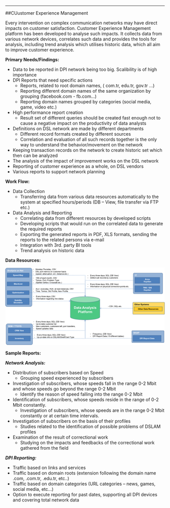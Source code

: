 - - -
##CUustomer Experience Management

Every intervention on complex communication networks may have direct impacts on customer satisfaction. Customer Experience Management platform has been developed to analyse such impacts. It collects data from various network devices, correlates such data and provides the tools for analysis, including trend analysis which utilises historic data, which all aim to improve customer experience. 

**Primary Needs/Findings:**

- Data to be reported in DPI network being too big. Scalibility is of high importance
- DPI Reports that need specific actions
	- Reports, related to root domain names, ( com.tr, edu.tr, gov.tr …)
	- Reporting different domain names of the same organization by grouping (facebook.com - fb.com...)
	- Reporting domain names grouped by categories (social media, game, video etc.)
- High performance report creation
	- Result set of different queries should be created fast enough not to cause a negative impact on the productivity of data analysts
- Definitions on DSL network are made by different departments
	- Different record formats created by different sources
	- Correlation and evaluation of all such records together is the only way to understand the behavior/movement on the network
- Keeping transaction records on the network to create historic set which then can be analyzed
- The analysis of the impact of improvement works on the DSL network
- Reporting of customer experience as a whole, on DSL vendors
- Various reports to support network planning 

**Work Flow:**

- Data Collection 
	- Transferring data from various data resources automatically to the system at specified hours/periods (DB – View, file transfer via FTP etc.)
- Data Analysis and Reporting
	- Correlating data from different resources by developed scripts
	- Developing scripts that would run on the correlated data to generate the required reports 
	- Exporting the generated reports in PDF, XLS formats, sending the reports to the related persons via e-mail
	- Integration with 3rd. party BI tools
	- Trend analysis on historic data  

**Data Resources:**  

![DataAnalysis](images/uploads/page/en/DataAnalysis.png)

**Sample Reports:**

***Network Analysis:***

- Distribution of subscribers based on Speed
	- Grouping speed experienced by subscribers
- Investigation of subscribers, whose speeds fall in the range 0-2 Mbit and whose speeds go beyond the range 0-2 Mbit
	- Identify the reason of speed falling into the range 0-2 Mbit 
- Identification of subscribers, whose speeds reside in the range of  0-2 Mbit constantly.
	- Investigation of subscribers, whose speeds are in the range 0-2 Mbit constantly or at certain time intervals.
- Investigation of subscribers on the basis of their profiles
	- Studies related to the identification of possible problems of DSLAM profiles 
- Examination of the result of correctional work 
	- Studying on the impacts and feedbacks of the correctional work gathered from the field

***DPI Reporting:***

- Traffic based on links and services
- Traffic based on domain roots (extension following the domain name .com, .com.tr, .edu.tr, etc..)
- Traffic based on domain categories (URL categories – news, games, social media, etc…)
- Option to execute reporting for past dates, supporting all DPI devices and covering total network data
 


